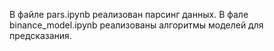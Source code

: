 В файле pars.ipynb реализован парсинг данных.
В фале binance_model.ipynb реализованы алгоритмы моделей для предсказания.
